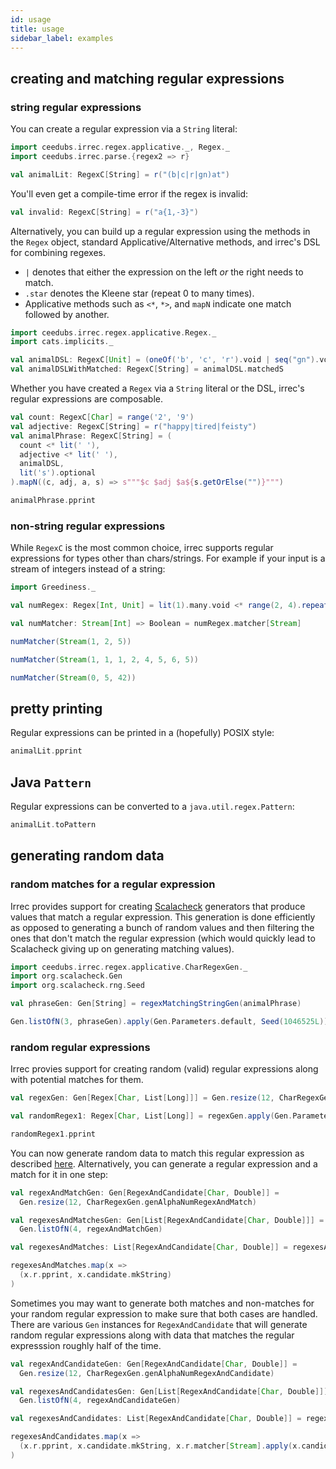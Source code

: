 ```yaml
---
id: usage
title: usage
sidebar_label: examples
---
```


## creating and matching regular expressions

### string regular expressions

You can create a regular expression via a `String` literal:

```scala mdoc:silent
import ceedubs.irrec.regex.applicative._, Regex._
import ceedubs.irrec.parse.{regex2 => r}

val animalLit: RegexC[String] = r("(b|c|r|gn)at")
```

You'll even get a compile-time error if the regex is invalid:

```scala mdoc:fail
val invalid: RegexC[String] = r("a{1,-3}")
```

Alternatively, you can build up a regular expression using the methods in the
`Regex` object, standard Applicative/Alternative methods, and irrec's DSL for combining regexes.

* `|` denotes that either the expression on the left _or_ the right needs to match.
* `.star` denotes the Kleene star (repeat 0 to many times).
* Applicative methods such as `<*`, `*>`, and `mapN` indicate one match followed by another.

```scala mdoc:silent
import ceedubs.irrec.regex.applicative.Regex._
import cats.implicits._

val animalDSL: RegexC[Unit] = (oneOf('b', 'c', 'r').void | seq("gn").void) <* seq("at")
val animalDSLWithMatched: RegexC[String] = animalDSL.matchedS
```

Whether you have created a `Regex` via a `String` literal or the DSL, irrec's
regular expressions are composable.

```scala mdoc:silent
val count: RegexC[Char] = range('2', '9')
val adjective: RegexC[String] = r("happy|tired|feisty")
val animalPhrase: RegexC[String] = (
  count <* lit(' '),
  adjective <* lit(' '),
  animalDSL,
  lit('s').optional
).mapN((c, adj, a, s) => s"""$c $adj $a${s.getOrElse("")}""")
```

```scala mdoc
animalPhrase.pprint
```

### non-string regular expressions

While `RegexC` is the most common choice, irrec supports regular expressions for types other than chars/strings. For example if your input is a stream of integers instead of a string:


```scala mdoc:silent
import Greediness._

val numRegex: Regex[Int, Unit] = lit(1).many.void <* range(2, 4).repeat(1, Some(3), Greedy) <* oneOf(5, 6).oneOrMore(Greedy)

val numMatcher: Stream[Int] => Boolean = numRegex.matcher[Stream]
```

```scala mdoc
numMatcher(Stream(1, 2, 5))

numMatcher(Stream(1, 1, 1, 2, 4, 5, 6, 5))

numMatcher(Stream(0, 5, 42))
```

## pretty printing

Regular expressions can be printed in a (hopefully) POSIX style:

```scala mdoc
animalLit.pprint
```

## Java `Pattern`

Regular expressions can be converted to a `java.util.regex.Pattern`:

```scala mdoc
animalLit.toPattern
```

## generating random data

### random matches for a regular expression

Irrec provides support for creating [Scalacheck](https://www.scalacheck.org/) generators that produce values that match a regular expression. This generation is done efficiently as opposed to generating a bunch of random values and then filtering the ones that don't match the regular expression (which would quickly lead to Scalacheck giving up on generating matching values).

```scala mdoc:silent
import ceedubs.irrec.regex.applicative.CharRegexGen._
import org.scalacheck.Gen
import org.scalacheck.rng.Seed

val phraseGen: Gen[String] = regexMatchingStringGen(animalPhrase)
```

```scala mdoc
Gen.listOfN(3, phraseGen).apply(Gen.Parameters.default, Seed(1046525L))
```

### random regular expressions

Irrec provies support for creating random (valid) regular expressions along with potential matches for them.

```scala mdoc:silent
val regexGen: Gen[Regex[Char, List[Long]]] = Gen.resize(12, CharRegexGen.genAsciiRegex)

val randomRegex1: Regex[Char, List[Long]] = regexGen.apply(Gen.Parameters.default, Seed(105769L)).get
```

```scala mdoc
randomRegex1.pprint
```

You can now generate random data to match this regular expression as described [here](#random-matches-for-a-regular-expression). Alternatively, you can generate a regular expression and a match for it in one step:

```scala mdoc:silent
val regexAndMatchGen: Gen[RegexAndCandidate[Char, Double]] =
  Gen.resize(12, CharRegexGen.genAlphaNumRegexAndMatch)

val regexesAndMatchesGen: Gen[List[RegexAndCandidate[Char, Double]]] =
  Gen.listOfN(4, regexAndMatchGen)

val regexesAndMatches: List[RegexAndCandidate[Char, Double]] = regexesAndMatchesGen.apply(Gen.Parameters.default.withSize(30), Seed(105773L)).get
```

```scala mdoc
regexesAndMatches.map(x =>
  (x.r.pprint, x.candidate.mkString)
)
```

Sometimes you may want to generate both matches and non-matches for your random regular expression to make sure that both cases are handled. There are various `Gen` instances for `RegexAndCandidate` that will generate random regular expressions along with data that matches the regular expresssion roughly half of the time.

```scala mdoc:silent
val regexAndCandidateGen: Gen[RegexAndCandidate[Char, Double]] =
  Gen.resize(12, CharRegexGen.genAlphaNumRegexAndCandidate)

val regexesAndCandidatesGen: Gen[List[RegexAndCandidate[Char, Double]]] =
  Gen.listOfN(4, regexAndCandidateGen)

val regexesAndCandidates: List[RegexAndCandidate[Char, Double]] = regexesAndCandidatesGen.apply(Gen.Parameters.default.withSize(30), Seed(105771L)).get
```

```scala mdoc
regexesAndCandidates.map(x =>
  (x.r.pprint, x.candidate.mkString, x.r.matcher[Stream].apply(x.candidate))
)
```
